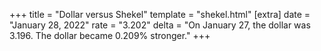 +++
title = "Dollar versus Shekel"
template = "shekel.html"
[extra]
date = "January 28, 2022"
rate = "3.202"
delta = "On January 27, the dollar was 3.196. The dollar became 0.209% stronger."
+++
